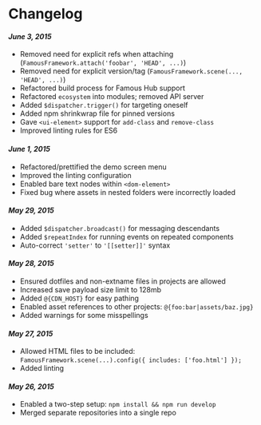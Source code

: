 # Changelog

#### *June 3, 2015*

* Removed need for explicit refs when attaching (`FamousFramework.attach('foobar', 'HEAD', ...)`)
* Removed need for explicit version/tag (`FamousFramework.scene(..., 'HEAD', ...)`)
* Refactored build process for Famous Hub support
* Refactored `ecosystem` into modules; removed API server
* Added `$dispatcher.trigger()` for targeting oneself
* Added npm shrinkwrap file for pinned versions
* Gave `<ui-element>` support for `add-class` and `remove-class`
* Improved linting rules for ES6

#### *June 1, 2015*

* Refactored/prettified the demo screen menu
* Improved the linting configuration
* Enabled bare text nodes within `<dom-element>`
* Fixed bug where assets in nested folders were incorrectly loaded

#### *May 29, 2015*

* Added `$dispatcher.broadcast()` for messaging descendants
* Added  `$repeatIndex` for running events on repeated components
* Auto-correct `'setter'` to `'[[setter]]'` syntax

#### *May 28, 2015*

- Ensured dotfiles and non-extname files in projects are allowed
- Increased save payload size limit to 128mb
- Added `@{CDN_HOST}` for easy pathing
- Enabled asset references to other projects: `@{foo:bar|assets/baz.jpg}`
- Added warnings for some misspellings

#### *May 27, 2015*

- Allowed HTML files to be included: `FamousFramework.scene(...).config({ includes: ['foo.html'] });`
- Added linting

#### *May 26, 2015*

- Enabled a two-step setup: `npm install && npm run develop`
- Merged separate repositories into a single repo
